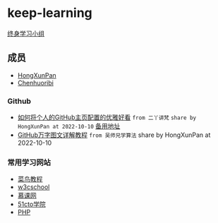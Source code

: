 # keep-learning

[终身学习小组](https://github.com/life-long-learning)

## 成员 

- [HongXunPan](https://github.com/HongXunPan)
- [Chenhuoribi](https://github.com/Chenhuoribi)

### Github

- [如何将个人的GitHub主页配置的优雅好看](https://wiki.eryajf.net/pages/d195b4/) `from 二丫讲梵` `share by HongXunPan at 2022-10-10` [备用地址](https://cloud.tencent.com/developer/article/2058927)
- [GitHub万字图文详解教程](https://zhuanlan.zhihu.com/p/369486197) `from 吴师兄学算法` share by HongXunPan at 2022-10-10


### 常用学习网站

- [菜鸟教程](https://www.runoob.com/)
- [w3cschool](https://www.w3school.com.cn/index.html)
- [慕课网](https://www.imooc.com/)
- [51cto学院](https://edu.51cto.com/)
- [PHP](https://www.php.net/)
